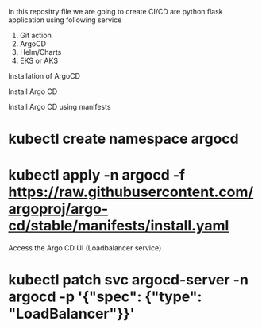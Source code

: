 In this repositry file we are going to create CI/CD are python flask application using following service 

1. Git action
2. ArgoCD
3. Helm/Charts
4. EKS or AKS

Installation of ArgoCD

Install Argo CD

Install Argo CD using manifests
# kubectl create namespace argocd
# kubectl apply -n argocd -f https://raw.githubusercontent.com/argoproj/argo-cd/stable/manifests/install.yaml

Access the Argo CD UI (Loadbalancer service)
# kubectl patch svc argocd-server -n argocd -p '{"spec": {"type": "LoadBalancer"}}'
